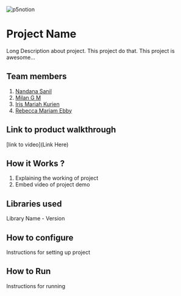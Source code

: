 

![p5notion](https://github.com/user-attachments/assets/51c7453c-b15a-4452-91fa-f42c1c9bf975)



# Project Name
Long Description about project. This project do that. This project is awesome...
## Team members
1. [Nandana Sanil](https://github.com/Scar2345)
2. [Milan G M](https://github.com/milangmatt)
3. [Iris Mariah Kurien](https://github.com/irisxvii)
4. [Rebecca Mariam Ebby](https://github.com/REBECCAMARIAMEBBY27)
## Link to product walkthrough
[link to video](Link Here)
## How it Works ?
1. Explaining the working of project
2. Embed video of project demo
## Libraries used
Library Name - Version
## How to configure
Instructions for setting up project
## How to Run
Instructions for running
